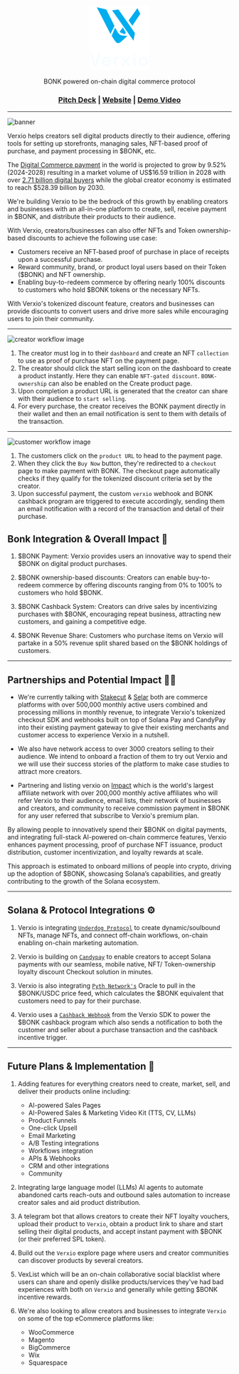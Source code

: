 <div align="center">

[![logo](https://github.com/onyekachi11/Verxio-ICP-Zero-To-dApp/blob/main/src/assets/Logo.svg)](https://www.verxio.xyz)

BONK powered on-chain digital commerce protocol

<h3>
   
[Pitch Deck](https://docs.google.com/presentation/d/1-DR3qAU5slPsT-J5ffb1CZiwLE4Y_Z8t/edit?usp=sharing&ouid=108300888596593200233&rtpof=true&sd=true) | [Website](https://www.verxio.xyz/) | [Demo Video](https://youtu.be/ZwpHRA9WvFg)

</h3>

</div>

<hr />

![banner](https://github.com/Axio-Lab/hublab/blob/bonk/develop/frontend/src/assets/verxioBanner.jpg)

Verxio helps creators sell digital products directly to their audience, offering tools for setting up storefronts, managing sales, NFT-based proof of purchase, and payment processing in $BONK, etc.

The [Digital Commerce payment](https://www.statista.com/outlook/fmo/digital-payments/worldwide#:~:text=Total%20transaction%20value%20in%20the,US%2416.59tn%20by%202028) in the world is projected to grow by 9.52% (2024-2028) resulting in a market volume of US$16.59 trillion in 2028 with over [2.71 billion digital buyers](https://www.oberlo.com/statistics/how-many-people-shop-online) while the global creator economy is estimated to reach $528.39 billion by 2030.

We're building Verxio to be the bedrock of this growth by enabling creators and businesses with an all-in-one platform to create, sell, receive payment in $BONK, and distribute their products to their audience.

With Verxio, creators/businesses can also offer NFTs and Token ownership-based discounts to achieve the following use case:

- Customers receive an NFT-based proof of purchase in place of receipts upon a successful purchase.
- Reward community, brand, or product loyal users based on their Token ($BONK) and NFT ownership.
- Enabling buy-to-redeem commerce by offering nearly 100% discounts to customers who hold $BONK tokens or the necessary NFTs.

With Verxio's tokenized discount feature, creators and businesses can provide discounts to convert users and drive more sales while encouraging users to join their community.

<hr />

![creator workflow image](https://github.com/Axio-Lab/hublab/blob/bonk/develop/frontend/src/assets/Verxio%20Workflow%20-%20Creator.png)

1. The creator must log in to their `dashboard` and create an NFT `collection` to use as proof of purchase NFT on the payment page. 
2. The creator should click the start selling icon on the dashboard to create a product instantly. Here they can enable `NFT-gated discount`. `BONK-ownership` can also be enabled on the Create product page.
3. Upon completion a product URL is generated that the creator can share with their audience to `start selling`.
4. For every purchase, the creator receives the BONK payment directly in their wallet and then an email notification is sent to them with details of the transaction.

<hr />

![customer workflow image](https://github.com/Axio-Lab/hublab/blob/bonk/develop/frontend/src/assets/Verxio%20Workflow%20-%20Customer.png)
1. The customers click on the `product URL` to head to the payment page.
2. When they click the `Buy Now` button, they're redirected to a `checkout` page to make payment with BONK. The checkout page automatically checks if they qualify for the tokenized discount criteria set by the creator.
3. Upon successful payment, the custom `verxio` webhook and BONK cashback program are triggered to execute accordingly, sending them an email notification with a record of the transaction and detail of their purchase.

## Bonk Integration & Overall Impact  🐶
1. $BONK Payment: Verxio provides users an innovative way to spend their $BONK on digital product purchases.
   
2. $BONK ownership-based discounts: Creators can enable buy-to-redeem commerce by offering discounts ranging from 0% to 100% to customers who hold $BONK.

3. $BONK Cashback System: Creators can drive sales by incentivizing purchases with $BONK, encouraging repeat business, attracting new customers, and gaining a competitive edge.

4. $BONK Revenue Share: Customers who purchase items on Verxio will partake in a 50% revenue split shared based on the $BONK holdings of customers.

<hr />

## Partnerships and Potential Impact 🤝🏼

- We're currently talking with [Stakecut](https://www.stakecut.com) & [Selar](https://selar.co) both are commerce platforms with over 500,000 monthly active users combined and processing millions in monthly revenue, to integrate Verxio's tokenized checkout SDK and webhooks built on top of Solana Pay and CandyPay into their existing payment gateway to give their existing merchants and customer access to experience Verxio in a nutshell.

- We also have network access to over 3000 creators selling to their audience. We intend to onboard a fraction of them to try out Verxio and we will use their success stories of the platform to make case studies to attract more creators.

- Partnering and listing verxio on [Impact](https://impact.com/) which is the world's largest affiliate network with over 200,000 monthly active affiliates who will refer Verxio to their audience, email lists, their network of businesses and creators, and community to receive commission payment in $BONK for any user referred that subscribe to Verxio's premium plan. 

By allowing people to innovatively spend their $BONK on digital payments, and integrating full-stack AI-powered on-chain commerce features, Verxio enhances payment processing, proof of purchase NFT issuance, product distribution, customer incentivization, and loyalty rewards at scale. 

This approach is estimated to onboard millions of people into crypto, driving up the adoption of $BONK, showcasing Solana’s capabilities, and greatly contributing to the growth of the Solana ecosystem.

<hr />

## Solana & Protocol Integrations ⚙️
1. Verxio is integrating [`Underdog Protocol`](https://www.underdogprotocol.com/) to create dynamic/soulbound NFTs, manage NFTs, and connect off-chain workflows, on-chain enabling on-chain marketing automation.
   
2. Verxio is building on [`Candypay`](https://candypay.fun/) to enable creators to accept Solana payments with our seamless, mobile native, NFT/ Token-ownership loyalty discount Checkout solution in minutes.

3. Verxio is also integrating [`Pyth Network's`](https://pyth.network/) Oracle to pull in the $BONK/USDC price feed, which calculates the $BONK equivalent that customers need to pay for their purchase.

4. Verxio uses a [`Cashback Webhook`](https://github.com/Axio-Lab/hublab/tree/bonk/develop/webhook) from the Verxio SDK to power the $BONK cashback program which also sends a notification to both the customer and seller about a purchase transaction and the cashback incentive trigger.
<hr />

## Future Plans & Implementation 🔮
1. Adding features for everything creators need to create, market, sell, and deliver their products online including:
   - AI-powered Sales Pages
   - AI-Powered Sales & Marketing Video Kit (TTS, CV, LLMs)
   - Product Funnels
   - One-click Upsell
   - Email Marketing
   - A/B Testing integrations
   - Workflows integration
   - APIs & Webhooks
   - CRM and other integrations
   - Community

2. Integrating large language model (LLMs) AI agents to automate abandoned carts reach-outs and outbound sales automation to increase creator sales and aid product distribution.
   
3. A telegram bot that allows creators to create their NFT loyalty vouchers, upload their product to `Verxio`, obtain a product link to share and start selling their digital products, and accept instant payment with $BONK (or their preferred SPL token).
   
5. Build out the `Verxio` explore page where users and creator communities can discover products by several creators.
   
6. VexList which will be an on-chain collaborative social blacklist where users can share and openly dislike products/services they've had bad experiences with both on `Verxio` and generally while getting $BONK incentive rewards.
   
7. We're also looking to allow creators and businesses to integrate `Verxio` on some of the top eCommerce platforms like:
   - WooCommerce
   - Magento
   - BigCommerce
   - Wix
   - Squarespace

